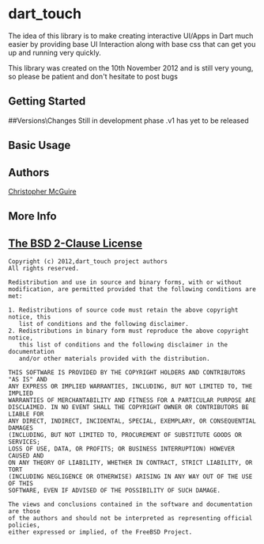 dart_touch 
============

The idea of this library is to make creating interactive UI/Apps in Dart much easier by providing base UI Interaction along with base css that can get you up and running very quickly.

This library was created on the 10th November 2012 and is still very young, so please be patient and don't hesitate to post bugs

## Getting Started




##Versions\Changes
Still in development phase
.v1 has yet to be released


## Basic Usage


## Authors

[Christopher McGuire](https://github.com/cmac458)


## More Info 
## [The BSD 2-Clause License](http://www.opensource.org/licenses/bsd-license.php)

    Copyright (c) 2012,dart_touch project authors
    All rights reserved.

    Redistribution and use in source and binary forms, with or without
    modification, are permitted provided that the following conditions are met:

    1. Redistributions of source code must retain the above copyright notice, this
       list of conditions and the following disclaimer.
    2. Redistributions in binary form must reproduce the above copyright notice,
       this list of conditions and the following disclaimer in the documentation
       and/or other materials provided with the distribution.

    THIS SOFTWARE IS PROVIDED BY THE COPYRIGHT HOLDERS AND CONTRIBUTORS "AS IS" AND
    ANY EXPRESS OR IMPLIED WARRANTIES, INCLUDING, BUT NOT LIMITED TO, THE IMPLIED
    WARRANTIES OF MERCHANTABILITY AND FITNESS FOR A PARTICULAR PURPOSE ARE
    DISCLAIMED. IN NO EVENT SHALL THE COPYRIGHT OWNER OR CONTRIBUTORS BE LIABLE FOR
    ANY DIRECT, INDIRECT, INCIDENTAL, SPECIAL, EXEMPLARY, OR CONSEQUENTIAL DAMAGES
    (INCLUDING, BUT NOT LIMITED TO, PROCUREMENT OF SUBSTITUTE GOODS OR SERVICES;
    LOSS OF USE, DATA, OR PROFITS; OR BUSINESS INTERRUPTION) HOWEVER CAUSED AND
    ON ANY THEORY OF LIABILITY, WHETHER IN CONTRACT, STRICT LIABILITY, OR TORT
    (INCLUDING NEGLIGENCE OR OTHERWISE) ARISING IN ANY WAY OUT OF THE USE OF THIS
    SOFTWARE, EVEN IF ADVISED OF THE POSSIBILITY OF SUCH DAMAGE.

    The views and conclusions contained in the software and documentation are those
    of the authors and should not be interpreted as representing official policies,
    either expressed or implied, of the FreeBSD Project.